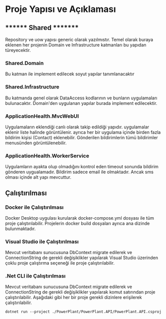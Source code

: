 # Proje Yapısı ve Açıklaması

## ****** Shared *******
Repository ve uow yapısı generic olarak yazılmıstır. Temel olarak buraya eklenen her projenin Domain ve Infrastructure katmanları bu yapıdan türeyecektir.
### Shared.Domain
Bu katman ile implement edilecek soyut yapılar tanımlanacaktır

### Shared.Infrastructure
Bu katmanda genel olarak DataAccess kodlarının ve bunların uygulamaları bulunacaktır. Domain'den uygulanan yapılar burada implement edilecektir.

### ApplicationHealth.MvcWebUI
Uygulamaların eklendiği canlı olarak takip edildiği yapıdır. uygulamalar eklenir liste halinde görüntülenir. ayrıca her bir uygulama içinde birden fazla bildirim kişisi (Contact) eklenebilir. 
Gönderilen bildirimlerin tümü bildirimler menusünden görüntülenebilir. 

### ApplicationHealth.WorkerService
Uygulamların ayakta olup olmadığını kontrol eden timeout sonunda bildirim gönderen uygualamadır. Bildirim sadece email ile olmaktadır. Ancak sms olması içinde alt yapı mevcuttur. 

## Çalıştırılması
### Docker ile Çalıştırılması
Docker Desktop uygulası kurularak docker-compose.yml dosyası ile tüm proje çalıştırılabilir. Projelerin docker build dosyaları ayrıca ana dizinde bulunmaktadır. 

### Visual Studio ile Çalıştırılması
Mevcut veritabanı sunucusuna DbContext migrate edilerek ve ConnectionString de gerekli değişiklikler yapılarak Visual Studio üzerinden çoklu proje çalıştırma seçeneği ile proje çalıştırılabilir.

### .Net CLI ile Çalıştırılması
Mevcut veritabanı sunucusuna DbContext migrate edilerek ve ConnectionString de gerekli değişiklikler yapılarak komut satırından proje çalıştırılabilir.
Aşağıdaki gibi her bir proje gerekli dizinlere erişilerek çalıştırılabilir.

`dotnet run --project ./PowerPlant/PowerPlant.API/PowerPlant.API.csproj`




